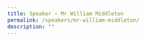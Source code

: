 ```yaml
---
title: Speaker – Mr William Middleton
permalink: /speakers/mr-william-middleton/
description: ""
---
```

